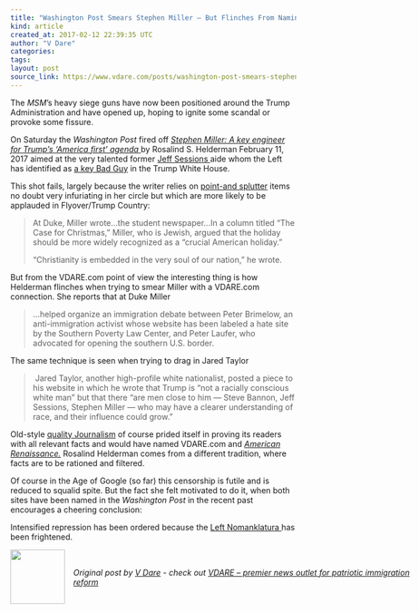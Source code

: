 ```yaml
---
title: "Washington Post Smears Stephen Miller – But Flinches From Naming VDARE.com!"
kind: article
created_at: 2017-02-12 22:39:35 UTC
author: "V Dare"
categories: 
tags: 
layout: post
source_link: https://www.vdare.com/posts/washington-post-smears-stephen-miller-but-flinches-from-naming-vdare-com
---
```



<!-- Cheat sheet: front matter key values above generated by planet.rb


   Washington Post Smears Stephen Miller – But Flinches From Naming VDARE.com!             # => "I Made a Pretty Gem - Planet.rb"
   https://www.vdare.com/posts/washington-post-smears-stephen-miller-but-flinches-from-naming-vdare-com               # => "http://poteland.com/blog/i-made-a-pretty-gem-planet-dot-rb/"
   2017-02-12 22:39:35 UTC              # => "2012-04-14 05:17:00 UTC"
   &lt;div class=&quot;pf-content&quot;&gt;&lt;p&gt;The &lt;em&gt;MSM&lt;/em&gt;’s heavy siege guns have now been positioned around the Trump Administration and have opened up, hoping to ignite some scandal or provoke some fissure.&lt;/p&gt;
&lt;p&gt;On Saturday the &lt;em&gt;Washington Post&lt;/em&gt; fired off &lt;a href=&quot;https://www.washingtonpost.com/politics/stephen-miller-a-key-engineer-for-trumps-america-first-agenda/2017/02/11/a70cb3f0-e809-11e6-bf6f-301b6b443624_story.html?utm_term=.2d4caedcb61b&quot;&gt;&lt;em&gt;Stephen Miller: A key engineer for Trump’s ‘America first’ agenda&lt;/em&gt; &lt;/a&gt;by Rosalind S. Helderman February 11, 2017 aimed at the very talented former &lt;a href=&quot;http://www.vdare.com/posts/americas-senator-jeff-sessions-is-recognized-for-his-unique-service-in-immigration-enforcement&quot;&gt;Jeff Sessions &lt;/a&gt;aide whom the Left has identified as &lt;a href=&quot;https://www.google.com/webhp?sourceid=chrome-instant&amp;amp;rlz=1C1EODB_enUS518US518&amp;amp;ion=1&amp;amp;espv=2&amp;amp;ie=UTF-8#q=site:vdare.com+Stephen+Miller&quot;&gt;a key Bad Guy&lt;/a&gt; in the Trump White House.&lt;/p&gt;
&lt;p&gt;This shot fails, largely because the writer relies on &lt;a href=&quot;https://www.google.com/webhp?sourceid=chrome-instant&amp;amp;rlz=1C1EODB_enUS518US518&amp;amp;ion=1&amp;amp;espv=2&amp;amp;ie=UTF-8#q=site:vdare.com+point+and+splutter&quot;&gt;point-and splutter&lt;/a&gt; items no doubt very infuriating in her circle but which are more likely to be applauded in Flyover/Trump Country:&lt;/p&gt;
&lt;blockquote&gt;&lt;p&gt;At Duke, Miller wrote…the student newspaper…In a column titled “The Case for Christmas,” Miller, who is Jewish, argued that the holiday should be more widely recognized as a “crucial American holiday.”&lt;/p&gt;
&lt;p&gt;“Christianity is embedded in the very soul of our nation,” he wrote.&lt;/p&gt;&lt;div id=&quot;57966237cc52c74a5e1363c4&quot; class=&quot;vdb_player vdb_57966237cc52c74a5e1363c456bcd17ce4b018167fea5539&quot;&gt;    &lt;/div&gt;&lt;/blockquote&gt;
&lt;p&gt;But from the VDARE.com point of view the interesting thing is how Helderman flinches when trying to smear Miller with a VDARE.com connection. She reports that at Duke Miller&lt;/p&gt;
&lt;blockquote&gt;&lt;p&gt;…helped organize an immigration debate between Peter Brimelow, an anti-immigration activist whose website has been labeled a hate site by the Southern Poverty Law Center, and Peter Laufer, who advocated for opening the southern U.S. border.&lt;/p&gt;&lt;/blockquote&gt;
&lt;p&gt;The same technique is seen when trying to drag in Jared Taylor&lt;/p&gt;
&lt;blockquote&gt;&lt;p&gt; Jared Taylor, another high-profile white nationalist, posted a piece to his website in which he wrote that Trump is “not a racially conscious white man” but that there “are men close to him — Steve Bannon, Jeff Sessions, Stephen Miller — who may have a clearer understanding of race, and their influence could grow.”&lt;/p&gt;&lt;/blockquote&gt;
&lt;p&gt;Old-style &lt;a href=&quot;https://en.wikipedia.org/wiki/C._P._Scott#Views&quot;&gt;quality Journalism&lt;/a&gt; of course prided itself in proving its readers with all relevant facts and would have named VDARE.com and &lt;a href=&quot;https://www.amren.com/&quot;&gt;&lt;em&gt;American Renaissance.&lt;/em&gt;&lt;/a&gt; Rosalind Helderman comes from a different tradition, where facts are to be rationed and filtered.&lt;/p&gt;
&lt;p&gt;Of course in the Age of Google (so far) this censorship is futile and is reduced to squalid spite. But the fact she felt motivated to do it, when both sites have been named in the &lt;em&gt;Washington Post&lt;/em&gt; in the recent past encourages a cheering conclusion:&lt;/p&gt;
&lt;p&gt;Intensified repression has been ordered because the &lt;a href=&quot;http://www.thefreedictionary.com/nomenklatura&quot;&gt;Left Nomanklatura &lt;/a&gt;has been frightened.&lt;/p&gt;
&lt;/div&gt;           # => "I’ve been hurting to write this ever since we had the idea of creating a Planet for Cubox..." (Continued)
   VDARE – premier news outlet for patriotic immigration reform              # => "This is where I tell you stuff"
   vdare-premier-news-outlet-for-patriotic-immigratio              # => "this-is-where-i-tell-you-stuff"
   https://www.vdare.com               # => "http://poteland.com/articles"
           # => "programming planet"
                 # => "go ruby jekyll"
                 # => "http://poteland.com/images/site-logo.png"
   V Dare                 # => "Pablo Astigarraga"
   @vdar                # => "poteland"
   http://twitter.com/@vdar            # => "http://twitter.com/poteland" -->
<div class="pf-content"><p>The <em>MSM</em>’s heavy siege guns have now been positioned around the Trump Administration and have opened up, hoping to ignite some scandal or provoke some fissure.</p>
<p>On Saturday the <em>Washington Post</em> fired off <a href="https://www.washingtonpost.com/politics/stephen-miller-a-key-engineer-for-trumps-america-first-agenda/2017/02/11/a70cb3f0-e809-11e6-bf6f-301b6b443624_story.html?utm_term=.2d4caedcb61b"><em>Stephen Miller: A key engineer for Trump’s ‘America first’ agenda</em> </a>by Rosalind S. Helderman February 11, 2017 aimed at the very talented former <a href="http://www.vdare.com/posts/americas-senator-jeff-sessions-is-recognized-for-his-unique-service-in-immigration-enforcement">Jeff Sessions </a>aide whom the Left has identified as <a href="https://www.google.com/webhp?sourceid=chrome-instant&amp;rlz=1C1EODB_enUS518US518&amp;ion=1&amp;espv=2&amp;ie=UTF-8#q=site:vdare.com+Stephen+Miller">a key Bad Guy</a> in the Trump White House.</p>
<p>This shot fails, largely because the writer relies on <a href="https://www.google.com/webhp?sourceid=chrome-instant&amp;rlz=1C1EODB_enUS518US518&amp;ion=1&amp;espv=2&amp;ie=UTF-8#q=site:vdare.com+point+and+splutter">point-and splutter</a> items no doubt very infuriating in her circle but which are more likely to be applauded in Flyover/Trump Country:</p>
<blockquote><p>At Duke, Miller wrote…the student newspaper…In a column titled “The Case for Christmas,” Miller, who is Jewish, argued that the holiday should be more widely recognized as a “crucial American holiday.”</p>
<p>“Christianity is embedded in the very soul of our nation,” he wrote.</p><div id="57966237cc52c74a5e1363c4" class="vdb_player vdb_57966237cc52c74a5e1363c456bcd17ce4b018167fea5539">    </div></blockquote>
<p>But from the VDARE.com point of view the interesting thing is how Helderman flinches when trying to smear Miller with a VDARE.com connection. She reports that at Duke Miller</p>
<blockquote><p>…helped organize an immigration debate between Peter Brimelow, an anti-immigration activist whose website has been labeled a hate site by the Southern Poverty Law Center, and Peter Laufer, who advocated for opening the southern U.S. border.</p></blockquote>
<p>The same technique is seen when trying to drag in Jared Taylor</p>
<blockquote><p> Jared Taylor, another high-profile white nationalist, posted a piece to his website in which he wrote that Trump is “not a racially conscious white man” but that there “are men close to him — Steve Bannon, Jeff Sessions, Stephen Miller — who may have a clearer understanding of race, and their influence could grow.”</p></blockquote>
<p>Old-style <a href="https://en.wikipedia.org/wiki/C._P._Scott#Views">quality Journalism</a> of course prided itself in proving its readers with all relevant facts and would have named VDARE.com and <a href="https://www.amren.com/"><em>American Renaissance.</em></a> Rosalind Helderman comes from a different tradition, where facts are to be rationed and filtered.</p>
<p>Of course in the Age of Google (so far) this censorship is futile and is reduced to squalid spite. But the fact she felt motivated to do it, when both sites have been named in the <em>Washington Post</em> in the recent past encourages a cheering conclusion:</p>
<p>Intensified repression has been ordered because the <a href="http://www.thefreedictionary.com/nomenklatura">Left Nomanklatura </a>has been frightened.</p>
</div><div class="">
  <img src="" style="width: 96px; height: 96;">
  <span style="position: absolute; padding: 32px 15px;">
    <i>Original post by <a href="http://twitter.com/@vdar">V Dare</a> - check out <a href="https://www.vdare.com">VDARE – premier news outlet for patriotic immigration reform</a></i>
  </span>
</div>
